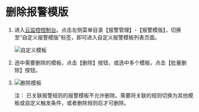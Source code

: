 # 删除报警模版

1. 进入[云监控控制台](https://cms-console.jdcloud.com/overview)。点击左侧菜单目录【报警管理】-【报警模版】，切换至“自定义报警模版”标签，即可进入自定义报警模板列表页面。  

   ![自定义模板](../../../../../../image/Cloud-Monitor/9-mb-zdy-0.png)  

2. 选中需要删除的模板，点击【删除】按钮，或选中多个模板，点击【批量删除】按钮。  

3. ![删除模板](../../../../../../image/Cloud-Monitor/9-mb-zdy-sc.png)    

   注： 已关联报警规则的报警模板不允许删除。需要将关联的规则切换为其他模板或自定义触发条件，或者删除规则后才可删除。

